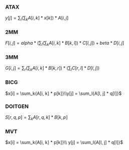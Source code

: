 ### ATAX
$y[j] = \sum_i{(\sum_k{A[i, k] * x[k]}) * A[i, j]}$

### 2MM
$F[i, j] = alpha * (\sum_l{(\sum_k{A[i, k] * B[k, l]}) * C[l, j]}) + beta * D[i, j]$

### 3MM
$G[i, j] = \sum_r{(\sum_k{A[i, k] * B[k, r]}) * (\sum_l{C[r, l] * D[l, j]})}$

### BICG
$x[i] = \sum_k{A[i, k] * p[k]}\\y[j] = \sum_l{A[l, j] * q[l]}$

### DOITGEN
$S[r, q, p] = \sum_k{A[r, q, k] * B[k, p]}$

### MVT
$x[i] = \sum_k{A[i, k] * p[k]}\\ y[j] = \sum_l{A[l, j] * q[l]}$